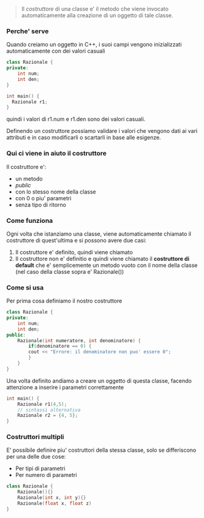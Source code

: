 >Il *costruttore* di una classe e' il metodo che viene invocato automaticamente alla creazione di un oggetto di tale classe.

### Perche' serve
Quando creiamo un oggetto in C++, i suoi campi vengono inizializzati automaticamente con dei valori casuali
```cpp
class Razionale {
private: 
	int num;
	int den;
}

int main() {
  Razionale r1;
}
```
quindi i valori di r1.num e r1.den sono dei valori casuali.

Definendo un costruttore possiamo validare i valori che vengono dati ai vari attributi e in caso modificarli o scartarli in base alle esigenze.
### Qui ci viene in aiuto il costruttore
Il costruttore e':
- un metodo
- *public*
- con lo stesso nome della classe
- con 0 o piu' parametri
- senza tipo di ritorno

### Come funziona
Ogni volta che istanziamo una classe, viene automaticamente chiamato il costruttore di quest'ultima e si possono avere due casi: 
1. Il costruttore e' definito, quindi viene chiamato
2. Il costruttore non e' definitio e quindi viene chiamato il **costruttore di default** che e' semplicemente un metodo vuoto con il nome della classe (nel caso della classe sopra e' Razionale())

### Come si usa
Per prima cosa definiamo il nostro costruttore
```cpp
class Razionale {
private: 
	int num;
	int den;
public: 
	Razionale(int numeratore, int denominatore) {
		if(denominatore == 0) {
		cout << "Errore: il denominatore non puo' essere 0";
		}
	}
}

```
Una volta definito andiamo a creare un oggetto di questa classe, facendo attenzione a inserire i parametri correttamente
```cpp
int main() {
	Razionale r1(4,5);
	// sintassi alternativa
	Razionale r2 = {4, 5};
}
```

### Costruttori multipli
E' possibile definire piu' costruttori della stessa classe, solo se differiscono per una delle due cose:
- Per tipi di parametri
- Per numero di parametri
```cpp
class Razionale {
	Razionale(){}
	Razionale(int x, int y){}
	Razionale(float x, float z)
}
```
